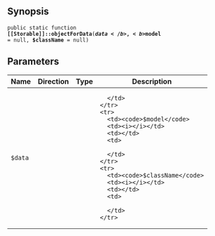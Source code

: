 ## Synopsis

<code>public static function <b>[[Storable]]::objectForData</b>(<b>$data</b>, <b>$model</b> = null, <b>$className</b> = null)</code>

## Parameters

<table>
  <thead>
    <tr>
      <th>Name</th>
      <th>Direction</th>
      <th>Type</th>
      <th>Description</th>
    </tr>
  </thead>
  <tbody>
    <tr>
      <td><code>$data</code>
      <td><i></i></td>
      <td></td>
      <td>

      </td>
    </tr>
    <tr>
      <td><code>$model</code>
      <td><i></i></td>
      <td></td>
      <td>

      </td>
    </tr>
    <tr>
      <td><code>$className</code>
      <td><i></i></td>
      <td></td>
      <td>

      </td>
    </tr>
  </tbody>
</table>


